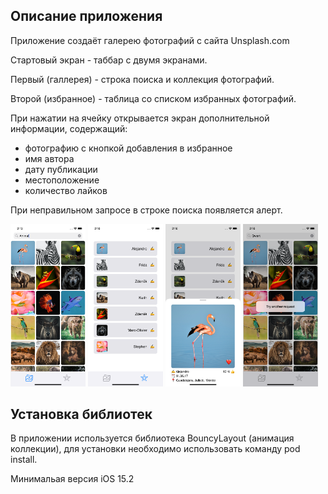 ## Описание приложения

Приложение создаёт галерею фотографий с сайта Unsplash.com

Стартовый экран - таббар с двумя экранами.

Первый (галлерея) - строка поиска и коллекция фотографий.

Второй (избранное) - таблица со списком избранных фотографий.

При нажатии на ячейку открывается экран дополнительной информации, содержащий:
- фотографию с кнопкой добавления в избранное
- имя автора
- дату публикации
- местоположение
- количество лайков

При неправильном запросе в строке поиска появляется алерт.

<img src="ScreenShots/Gallery.png" width="120"> <img src="ScreenShots/Favorites.png" width="120"> <img src="ScreenShots/Detail.png" width="120"> <img src="ScreenShots/Alert.png" width="120">

## Установка библиотек

В приложении используется библиотека BouncyLayout (анимация коллекции), для установки необходимо использовать команду pod install.

Минимальая версия iOS 15.2
